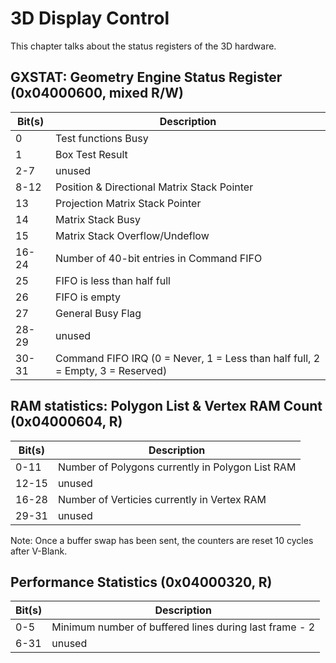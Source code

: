 # 3D Display Control

This chapter talks about the status registers of the 3D hardware.

<a id="GXSTAT"></a>
## GXSTAT: Geometry Engine Status Register (0x04000600, mixed R/W)

| Bit(s) | Description        |
|--------|--------------------|
| 0      | Test functions Busy
| 1      | Box Test Result
| 2-7    | unused
| 8-12   | Position & Directional Matrix Stack Pointer
| 13     | Projection Matrix Stack Pointer
| 14     | Matrix Stack Busy
| 15     | Matrix Stack Overflow/Undeflow
| 16-24  | Number of 40-bit entries in Command FIFO
| 25     | FIFO is less than half full
| 26     | FIFO is empty
| 27     | General Busy Flag
| 28-29  | unused
| 30-31  | Command FIFO IRQ (0 = Never, 1 = Less than half full, 2 = Empty, 3 = Reserved)


## RAM statistics: Polygon List & Vertex RAM Count (0x04000604, R)

| Bit(s) | Description        |
|--------|--------------------|
| 0-11   | Number of Polygons currently in Polygon List RAM
| 12-15  | unused
| 16-28  | Number of Verticies currently in Vertex RAM
| 29-31  | unused

Note: Once a buffer swap has been sent, the counters are reset 10 cycles after V-Blank.

## Performance Statistics (0x04000320, R)

| Bit(s) | Description        |
|--------|--------------------|
| 0-5    | Minimum number of buffered lines during last frame - 2
| 6-31   | unused

